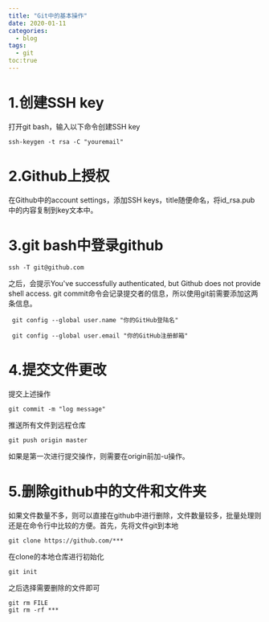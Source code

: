 ```yaml
---
title: "Git中的基本操作"
date: 2020-01-11
categories:
  - blog
tags:
  - git
toc:true
---
```

 
# 1.创建SSH key
打开git bash，输入以下命令创建SSH key
```
ssh-keygen -t rsa -C "youremail"
```
# 2.Github上授权
在Github中的account settings，添加SSH keys，title随便命名，将id_rsa.pub中的内容复制到key文本中。

# 3.git bash中登录github
```
ssh -T git@github.com
```
之后，会提示You've successfully authenticated, but Github does not provide shell access.
git commit命令会记录提交者的信息，所以使用git前需要添加这两条信息。
```
 git config --global user.name "你的GitHub登陆名"

 git config --global user.email "你的GitHub注册邮箱" 
```
# 4.提交文件更改
提交上述操作
```
git commit -m "log message"
```
推送所有文件到远程仓库
```
git push origin master
```
如果是第一次进行提交操作，则需要在origin前加-u操作。
# 5.删除github中的文件和文件夹
如果文件数量不多，则可以直接在github中进行删除，文件数量较多，批量处理则还是在命令行中比较的方便。首先，先将文件git到本地
```
git clone https://github.com/***
```
在clone的本地仓库进行初始化
```
git init
```
之后选择需要删除的文件即可
```
git rm FILE
git rm -rf ***
```

